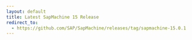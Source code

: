 ```yaml
---
layout: default
title: Latest SapMachine 15 Release
redirect_to:
  - https://github.com/SAP/SapMachine/releases/tag/sapmachine-15.0.1
---
```

